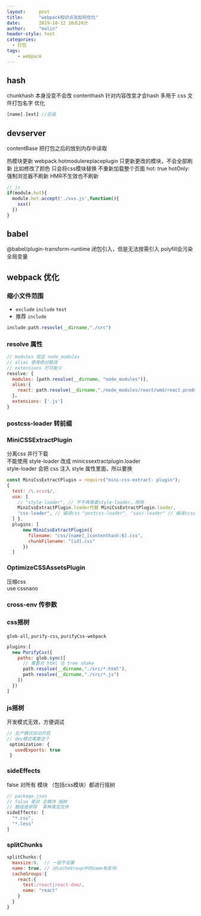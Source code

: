 ```yaml
---
layout:     post
title:      "webpack知识点及如何优化"
date:       2019-10-12 10点24分
author:     "malin"
header-style: text
categories:
  - 打包
tags:
    - webpack
---
```


## hash

chunkhash  本身没变不会改
contenthash  针对内容改变才会hash  多用于 css 文件打包名字 优化

``` js
[name].[ext] //后缀
```

## devserver

contentBase 把打包之后的放到内存中读取

热模块更新  webpack.hotmodulereplaceplugin
只更新更改的模块，不会全部刷新
比如修改了颜色 只会将css模块替换  不重新加载整个页面
hot: true
hotOnly: 强制浏览器不刷新 HMR不生效也不刷新

```js
// js
if(module.hot){
  module.hot.accept('./xxx.js',function(){
    xxx()
  })
}
```

## babel 

@babel/plugin-transform-runtime 闭包引入，但是无法按需引入
polyfill会污染全局变量

## webpack 优化

### 缩小文件范围 

- `exclude` `include` `test`
- 推荐 `include`

```js
include:path.resovle(__dirname,"./src")
```

### resolve 属性

```js
// modules 指定 node_modules
// alias 使用绝对路径
// extensions 尽可能少
resolve: {
  modules: [path.resolve(__dirname, "node_modules")],
  alias:{
    react: path.resolve(__dirname,"./node_modules/react/umd/react.production.min.js")
  }，
  extensions: ['.js']
}
```

### postcss-loader 转前缀

### MiniCSSExtractPlugin

分离css  并行下载  
不能使用 style-loader 改成 minicssextractplugin.loader  
style-loader 会把 css 注入 style 属性里面，所以要换
```js
const MiniCssExtractPlugin = require("mini-css-extract- plugin");
{
  test: /\.scss$/,
  use: [
    // "style-loader", // 不不再需要style-loader，⽤用
    MiniCssExtractPlugin.loader代替 MiniCssExtractPlugin.loader,
    "css-loader", // 编译css "postcss-loader", "sass-loader" // 编译scss
  ] },
  plugins: [
      new MiniCssExtractPlugin({
        filename: "css/[name]_[contenthash:6].css",
        chunkFilename: "[id].css"
      })
  ]
```

### OptimizeCSSAssetsPlugin

压缩css  
use cssnano  

### cross-env 传参数

### css摇树

`glob-all`, `purify-css`, `purifyCss-webpack`

```js
plugins:[
  new PurifyCss({
    paths: glob.sync([
      // 需要对 html 也 tree shake
      path.resolve(__dirname,"./src/*.html"),
      path.resolve(__dirname,"./src/*.js")
    ])
  })
]
```

### js摇树

开发模式无效，方便调试
```js
// 生产模式自动开启
// dev模式需要这个
 optimization: {
   usedExports: true
 }
```

### sideEffects

false 对所有 模块 （包括css模块）都进行摇树

```js
// package.json
// false 是对 全模块 摇树
// 数组是排除  某种类型文件
sideEffects: [
  "*.css",
  "*.less"
]
```

### splitChunks

```js
splitChunks:{
  maxsize:0,  // 一般不设置
  name: true, // 对cacheGroup中的name有影响
  cacheGroups:{
    react:{
      test:/react|react-dom/,
      name: "react"
    }
  }
}
```